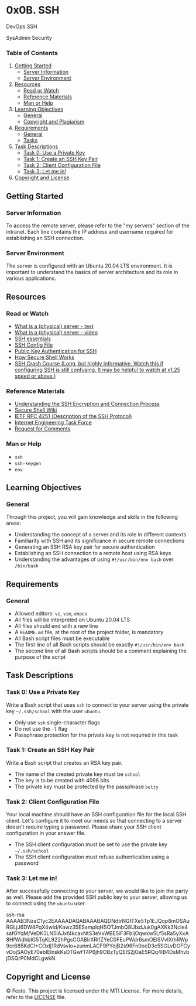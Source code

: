 # 0x0B. SSH

DevOps
SSH

SysAdmin
Security


### Table of Contents

1. [Getting Started](#getting-started)
    * [Server Information](#server-information)
    * [Server Environment](#server-environment)
2. [Resources](#resources)
    * [Read or Watch](#read-or-watch)
    * [Reference Materials](#reference-materials)
    * [Man or Help](#man-or-help)
3. [Learning Objectives](#learning-objectives)
    * [General](#general)
    * [Copyright and Plagiarism](#copyright-and-plagiarism)
4. [Requirements](#requirements)
    * [General](#general)
    * [Tasks](#tasks)
5. [Task Descriptions](#task-descriptions)
    * [Task 0: Use a Private Key](#task-0-use-a-private-key)
    * [Task 1: Create an SSH Key Pair](#task-1-create-an-ssh-key-pair)
    * [Task 2: Client Configuration File](#task-2-client-configuration-file)
    * [Task 3: Let me in!](#task-3-let-me-in)
6. [Copyright and License](#copyright-and-license)

## Getting Started

### Server Information

To access the remote server, please refer to the "my servers" section of the intranet. Each line contains the IP address and username required for establishing an SSH connection.

### Server Environment

The server is configured with an Ubuntu 20.04 LTS environment. It is important to understand the basics of server architecture and its role in various applications.

## Resources

### Read or Watch

* [What is a (physical) server - text](https://www.example.com)
* [What is a (physical) server - video](https://www.example.com)
* [SSH essentials](https://www.example.com)
* [SSH Config File](https://www.example.com)
* [Public Key Authentication for SSH](https://www.example.com)
* [How Secure Shell Works](https://www.example.com)
* [SSH Crash Course (Long, but highly informative. Watch this if configuring SSH is still confusing. It may be helpful to watch at x1.25 speed or above.)](https://www.example.com)

### Reference Materials

* [Understanding the SSH Encryption and Connection Process](https://www.example.com)
* [Secure Shell Wiki](https://www.example.com)
* [IETF RFC 4251 (Description of the SSH Protocol)](https://www.example.com)
* [Internet Engineering Task Force](https://www.example.com)
* [Request for Comments](https://www.example.com)

### Man or Help

* `ssh`
* `ssh-keygen`
* `env`

## Learning Objectives

### General

Through this project, you will gain knowledge and skills in the following areas:

* Understanding the concept of a server and its role in different contexts
* Familiarity with SSH and its significance in secure remote connections
* Generating an SSH RSA key pair for secure authentication
* Establishing an SSH connection to a remote host using RSA keys
* Understanding the advantages of using `#!/usr/bin/env bash` over `/bin/bash`


## Requirements

### General

* Allowed editors: `vi`, `vim`, `emacs`
* All files will be interpreted on Ubuntu 20.04 LTS
* All files should end with a new line
* A `README.md` file, at the root of the project folder, is mandatory
* All Bash script files must be executable
* The first line of all Bash scripts should be exactly `#!/usr/bin/env bash`
* The second line of all Bash scripts should be a comment explaining the purpose of the script

## Task Descriptions

### Task 0: Use a Private Key

Write a Bash script that uses `ssh` to connect to your server using the private key `~/.ssh/school` with the user `ubuntu`.

* Only use `ssh` single-character flags
* Do not use the `-l` flag
* Passphrase protection for the private key is not required in this task

### Task 1: Create an SSH Key Pair

Write a Bash script that creates an RSA key pair.

* The name of the created private key must be `school`
* The key is to be created with 4096 bits
* The private key must be protected by the passphrase `betty`

### Task 2: Client Configuration File

Your local machine should have an SSH configuration file for the local SSH client. Let's configure it to meet our needs so that connecting to a server doesn't require typing a password. Please share your SSH client configuration in your answer file.

* The SSH client configuration must be set to use the private key `~/.ssh/school`
* The SSH client configuration must refuse authentication using a password

### Task 3: Let me in!

After successfully connecting to your server, we would like to join the party as well. Please add the provided SSH public key to your server, allowing us to connect using the `ubuntu` user.

ssh-rsa AAAAB3NzaC1yc2EAAAADAQABAAABAQDNdtrNGtTXe5Tp1EJQop8mOSAuRGLjJ6DW4PqX4wId/Kawz35ESampIqHSOTJmbQ8UlxdJuk0gAXKk3Ncle4safGYqM/VeDK3LN5iAJxf4kcaxNtS3eVxWBE5iF3FbIjOqwxw5Lf5sRa5yXxA8HfWidhbIG5TqKL922hPgsCGABIrXRlfZYeC0FEuPWdr6smOElSVvIXthRWp9cr685KdCI+COxlj1RdVsvIo+zunmLACF9PYdjB2s96Fn0ocD3c5SGLvDOFCyvDojSAOyE70ebIElnskKsDTGwfT4P6jh9OBzTyQEIS2jOaE5RQq4IB4DsMhvbjDSQrP0MdCLgwkN

## Copyright and License

© Festo. This project is licensed under the MTI License. For more details, refer to the [LICENSE](LICENSE) file.
